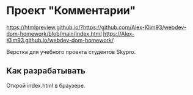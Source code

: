 # Проект "Комментарии"

https://htmlpreview.github.io/?https://github.com/Alex-Klim93/webdev-dom-homework/blob/main/index.html
https://Alex-Klim93.github.io/webdev-dom-homework/

Верстка для учебного проекта студентов Skypro.

## Как разрабатывать

Открой index.html в браузере.
